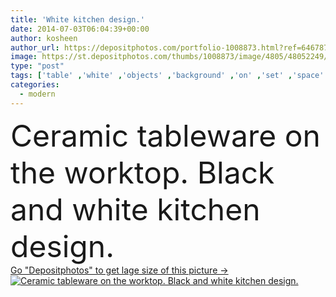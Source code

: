 ```yaml
---
title: 'White kitchen design.'
date: 2014-07-03T06:04:39+00:00
author: kosheen
author_url: https://depositphotos.com/portfolio-1008873.html?ref=64678756
image: https://st.depositphotos.com/thumbs/1008873/image/4805/48052249/api_thumb_450.jpg?forcejpeg=true
type: "post"
tags: ['table' ,'white' ,'objects' ,'background' ,'on' ,'set' ,'space' ,'glass' ,'decoration' ,'empty' ,'equipment' ,'flower' ,'container' ,'food' ,'kitchen' ,'cooking' ,'kitchenware' ,'ceramic' ,'restaurant' ,'black' ,'retro' ,'cook' ,'modern' ,'pink' ,'house' ,'wall' ,'domestic' ,'interior' ,'indoor' ,'utensil' ,'home' ,'tile' ,'tool' ,'desk' ,'furniture' ,'room' ,'shelf' ,'vase' ,'household' ,'seasoning' ,'contemporary' ,'pottery' ,'the' ,'tableware' ,'roses' ,'and' ,'orchid' ,'de' ,'cupboard' ,'sugar bowl' ]
categories: 
  - modern
---
```

<div aling="center">
            <font size="60"> Ceramic tableware on the worktop. Black and white kitchen design.</font>   
</div>
<div>
    <a href='https://st.depositphotos.com/thumbs/1008873/image/4805/48052249/api_thumb_450.jpg?forcejpeg=true?ref=64678756' target=_blank > Go "Depositphotos" to get lage size of this picture ->
        <img href='https://st.depositphotos.com/thumbs/1008873/image/4805/48052249/api_thumb_450.jpg?forcejpeg=true?ref=64678756' src='https://st.depositphotos.com/1008873/4805/i/950/depositphotos_48052249-stock-photo-white-kitchen-design.jpg?forcejpeg=true' alt='Ceramic tableware on the worktop. Black and white kitchen design.' >
    </a>
</div>
